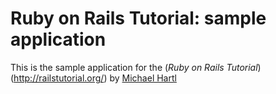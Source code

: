 # Ruby on Rails Tutorial: sample application

This is the sample application for
the (*Ruby on Rails Tutorial*)(http://railstutorial.org/)
by [Michael Hartl](http://michaelhartl.com)

